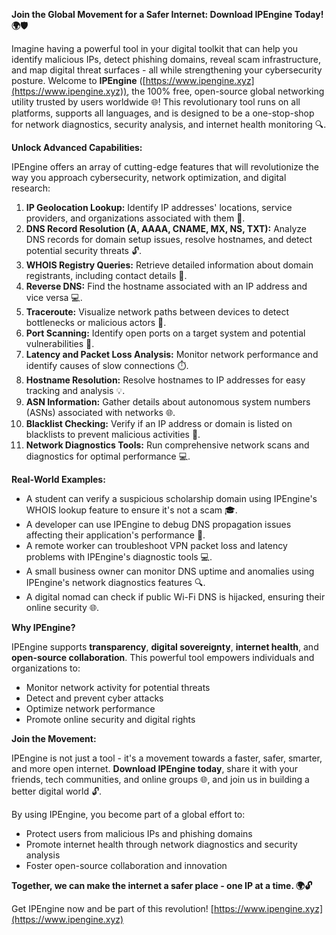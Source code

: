 **Join the Global Movement for a Safer Internet: Download IPEngine Today! 🌍🛡️**

Imagine having a powerful tool in your digital toolkit that can help you identify malicious IPs, detect phishing domains, reveal scam infrastructure, and map digital threat surfaces - all while strengthening your cybersecurity posture. Welcome to **IPEngine** ([https://www.ipengine.xyz](https://www.ipengine.xyz)), the 100% free, open-source global networking utility trusted by users worldwide 🌐! This revolutionary tool runs on all platforms, supports all languages, and is designed to be a one-stop-shop for network diagnostics, security analysis, and internet health monitoring 🔍.

**Unlock Advanced Capabilities:**

IPEngine offers an array of cutting-edge features that will revolutionize the way you approach cybersecurity, network optimization, and digital research:

1.  **IP Geolocation Lookup:** Identify IP addresses' locations, service providers, and organizations associated with them 📍.
2.  **DNS Record Resolution (A, AAAA, CNAME, MX, NS, TXT):** Analyze DNS records for domain setup issues, resolve hostnames, and detect potential security threats 🔓.
3.  **WHOIS Registry Queries:** Retrieve detailed information about domain registrants, including contact details 📨.
4.  **Reverse DNS:** Find the hostname associated with an IP address and vice versa 💻.
5.  **Traceroute:** Visualize network paths between devices to detect bottlenecks or malicious actors 🔴.
6.  **Port Scanning:** Identify open ports on a target system and potential vulnerabilities 🚨.
7.  **Latency and Packet Loss Analysis:** Monitor network performance and identify causes of slow connections ⏱️.
8.  **Hostname Resolution:** Resolve hostnames to IP addresses for easy tracking and analysis 💡.
9.  **ASN Information:** Gather details about autonomous system numbers (ASNs) associated with networks 🌐.
10. **Blacklist Checking:** Verify if an IP address or domain is listed on blacklists to prevent malicious activities 🔴.
11. **Network Diagnostics Tools:** Run comprehensive network scans and diagnostics for optimal performance 💻.

**Real-World Examples:**

*   A student can verify a suspicious scholarship domain using IPEngine's WHOIS lookup feature to ensure it's not a scam 🎓.
*   A developer can use IPEngine to debug DNS propagation issues affecting their application's performance 🚀.
*   A remote worker can troubleshoot VPN packet loss and latency problems with IPEngine's diagnostic tools 💻.
*   A small business owner can monitor DNS uptime and anomalies using IPEngine's network diagnostics features 🔍.
*   A digital nomad can check if public Wi-Fi DNS is hijacked, ensuring their online security 🌐.

**Why IPEngine?**

IPEngine supports **transparency**, **digital sovereignty**, **internet health**, and **open-source collaboration**. This powerful tool empowers individuals and organizations to:

*   Monitor network activity for potential threats
*   Detect and prevent cyber attacks
*   Optimize network performance
*   Promote online security and digital rights

**Join the Movement:**

IPEngine is not just a tool - it's a movement towards a faster, safer, smarter, and more open internet. **Download IPEngine today**, share it with your friends, tech communities, and online groups 🌐, and join us in building a better digital world 🔓.

By using IPEngine, you become part of a global effort to:

*   Protect users from malicious IPs and phishing domains
*   Promote internet health through network diagnostics and security analysis
*   Foster open-source collaboration and innovation

**Together, we can make the internet a safer place - one IP at a time. 🌍🔓**

Get IPEngine now and be part of this revolution! [https://www.ipengine.xyz](https://www.ipengine.xyz)